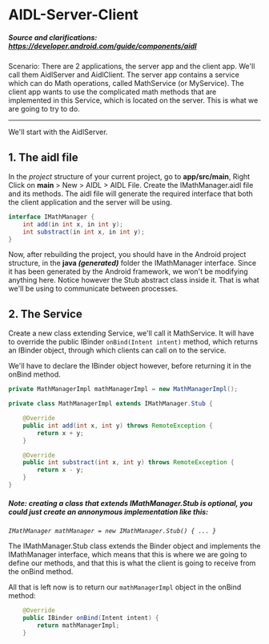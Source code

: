 # AIDL-Server-Client

##### Source and clarifications: https://developer.android.com/guide/components/aidl

Scenario: There are 2 applications, the server app and the client app. We'll call them AidlServer and AidlClient. The server app contains a service which can do Math operations, called MathService (or MyService). The client app wants to use the complicated math methods that are implemented in this Service, which is located on the server. This is what we are going to try to do.


___

We'll start with the AidlServer.
## 1.  The aidl file

In the _project_ structure of your current project, go to **app/src/main**, Right Click on **main** > New > AIDL > AIDL File.  Create the IMathManager.aidl file and its methods. The aidl file will generate the required interface that both the client application and the server will be using.
```java
interface IMathManager {
    int add(in int x, in int y);
    int substract(in int x, in int y);
}
```

Now, after rebuilding the project, you should have in the Android project structure, in the **java *(generated)*** folder the IMathManager interface. Since it has been generated by the Android framework, we won't be modifying anything here. Notice however the Stub abstract class inside it. That is what we'll be using to communicate between processes.

## 2.  The Service

Create a new class extending Service, we'll call it MathService. It will have to override the public IBinder ```onBind(Intent intent)``` method, which returns an IBinder object, through which clients can call on to the service.

We'll have to declare the IBinder object however, before returning it in the onBind method.
```java
private MathManagerImpl mathManagerImpl = new MathManagerImpl();

private class MathManagerImpl extends IMathManager.Stub {

    @Override
    public int add(int x, int y) throws RemoteException {
        return x + y;
    }

    @Override
    public int substract(int x, int y) throws RemoteException {
        return x - y;
    }
}
```
##### Note: creating a class that extends IMathManager.Stub is optional, you could just create an annonymous implementation like this:
_``` IMathManager mathManager = new IMathManager.Stub() { ... } ```_


The IMathManager.Stub class extends the Binder object and implements the IMathManager interface, which means that this is where we are going to define our methods, and that this is what the client is going to receive from the onBind method.

All that is left now is to return our ```mathManagerImpl``` object in the onBind method:
```java
    @Override
    public IBinder onBind(Intent intent) {
        return mathManagerImpl;
    }
```


